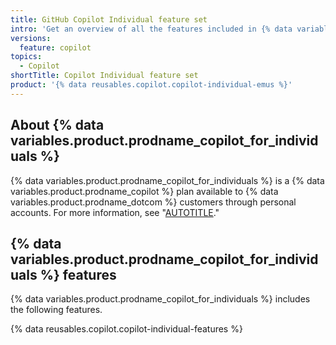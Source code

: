```yaml
---
title: GitHub Copilot Individual feature set
intro: 'Get an overview of all the features included in {% data variables.product.prodname_copilot_for_individuals %}.'
versions:
  feature: copilot
topics:
  - Copilot
shortTitle: Copilot Individual feature set
product: '{% data reusables.copilot.copilot-individual-emus %}'
---
```


## About {% data variables.product.prodname_copilot_for_individuals %}

{% data variables.product.prodname_copilot_for_individuals %} is a {% data variables.product.prodname_copilot %} plan available to {% data variables.product.prodname_dotcom %} customers through personal accounts. For more information, see "[AUTOTITLE](/copilot/copilot-individual/about-github-copilot-individual)."

## {% data variables.product.prodname_copilot_for_individuals %} features

{% data variables.product.prodname_copilot_for_individuals %} includes the following features.

{% data reusables.copilot.copilot-individual-features %}
